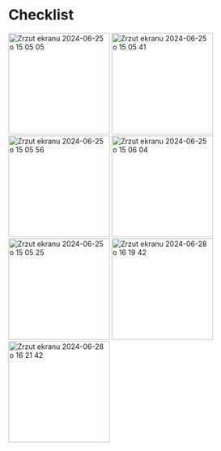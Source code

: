 # Checklist
<img width="200" alt="Zrzut ekranu 2024-06-25 o 15 05 05" src="https://github.com/Jey0204/Checklist/assets/130754053/98995c5f-1b5b-4112-b589-155dcf0d12fd">

<img width="200" alt="Zrzut ekranu 2024-06-25 o 15 05 41" src="https://github.com/Jey0204/Checklist/assets/130754053/11e50ce9-71cb-4e27-b3a9-a32c0c5a99b8">

<img width="200" alt="Zrzut ekranu 2024-06-25 o 15 05 56" src="https://github.com/Jey0204/Checklist/assets/130754053/0921e3af-1b19-4f0c-8388-e24abdf7cd31">

<img width="200" alt="Zrzut ekranu 2024-06-25 o 15 06 04" src="https://github.com/Jey0204/Checklist/assets/130754053/3330ea22-a2fd-41d3-8bf7-67539a492f2b">
<img width="200" alt="Zrzut ekranu 2024-06-25 o 15 05 25" src="https://github.com/Jey0204/Checklist/assets/130754053/10a94e55-de92-4275-be61-8c83ca3d4805">
<img width="200" alt="Zrzut ekranu 2024-06-28 o 16 19 42" src="https://github.com/Jey0204/Checklist/assets/130754053/3be72ef0-8522-4642-890c-a108af1707d0">
<img width="200" alt="Zrzut ekranu 2024-06-28 o 16 21 42" src="https://github.com/Jey0204/Checklist/assets/130754053/5354043b-4a00-4efa-b22b-0778287e3dd5">
